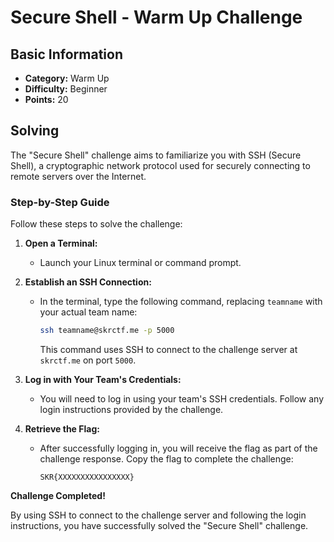 # Secure Shell - Warm Up Challenge

## Basic Information
- **Category:** Warm Up
- **Difficulty:** Beginner
- **Points:** 20

## Solving
The "Secure Shell" challenge aims to familiarize you with SSH (Secure Shell), a cryptographic network protocol used for securely connecting to remote servers over the Internet.

### Step-by-Step Guide

Follow these steps to solve the challenge:

1. **Open a Terminal:**
   - Launch your Linux terminal or command prompt.

2. **Establish an SSH Connection:**
   - In the terminal, type the following command, replacing `teamname` with your actual team name:
     ```bash
     ssh teamname@skrctf.me -p 5000
     ```
     This command uses SSH to connect to the challenge server at `skrctf.me` on port `5000`.

3. **Log in with Your Team's Credentials:**
   - You will need to log in using your team's SSH credentials. Follow any login instructions provided by the challenge.

4. **Retrieve the Flag:**
   - After successfully logging in, you will receive the flag as part of the challenge response. Copy the flag to complete the challenge:
     ```
     SKR{XXXXXXXXXXXXXXXX}
     ```

**Challenge Completed!**

By using SSH to connect to the challenge server and following the login instructions, you have successfully solved the "Secure Shell" challenge.
